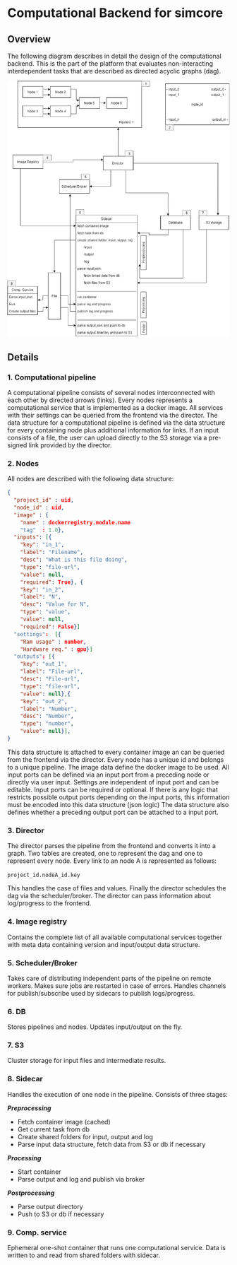 # Computational Backend for simcore

## Overview
The following diagram describes in detail the design of the computational backend.
This is the part of the platform that evaluates non-interacting interdependent tasks that are described as directed acyclic graphs (dag).

![Computational backend](img/comp_backend.png)

## Details

### 1. Computational pipeline

A computational pipeline consists of several nodes interconnected with each other by directed arrows (links).
Every nodes represents a computational service that is implemented as a docker image.
All services with their settings can be queried from the frontend via the director.
The data structure for a computational pipeline is defined via the data structure for every containing node plus additional information for links.
If an input consists of a file, the user can upload directly to the S3 storage via a pre-signed link provided by the director.

### 2. Nodes

All nodes are described with the following data structure:

```json
{
  "project_id" : uid,
  "node_id" : uid,
  "image" : {
    "name" : dockerregistry.module.name
    "tag"  : 1.0},
  "inputs": [{
    "key": "in_1",
    "label": "Filename",
    "desc": "What is this file doing",
    "type": "file-url",
    "value": null,
    "required": True}, {
    "key": "in_2",
    "label": "N",
    "desc": "Value for N",
    "type": "value",
    "value": null,
    "required": False}]
  "settings":  [{
    "Ram usage" : number,
    "Hardware req." : gpu}]
  "outputs": [{
    "key": "out_1",
    "label": "File-url",
    "desc": "File-url",
    "type": "file-url",
    "value": null},{
    "key": "out_2",
    "label": "Number",
    "desc": "Number",
    "type": "number",
    "value": null}],
}
```

This data structure is attached to every container image an can be queried from the frontend via the director.
Every node has a unique id and belongs to a unique pipeline.
The image data define the docker image to be used.
All input ports can be defined via an input port from a preceding node or directly via user input.
Settings are independent of input port and can be editable.
Input ports can be required or optional.
If there is any logic that restricts possible output ports depending on the input ports, this information must be encoded into this data structure (json logic)
The data structure also defines whether a preceding output port can be attached to a input port.

### 3. Director

The director parses the pipeline from the frontend and converts it into a graph.
Two tables are created, one to represent the dag and one to represent every node.
Every link to an node A is represented as follows:

``
project_id.nodeA_id.key
``

This handles the case of files and values.
Finally the director schedules the dag via the scheduler/broker.
The director can pass information about log/progress to the frontend.

### 4. Image registry

Contains the complete list of all available computational services together with meta data containing version and input/output data structure.

### 5. Scheduler/Broker

Takes care of distributing independent parts of the pipeline on remote workers.
Makes sure jobs are restarted in case of errors.
Handles channels for publish/subscribe used by sidecars to publish logs/progress.

### 6. DB

Stores pipelines and nodes. Updates input/output on the fly.

### 7. S3

Cluster storage for input files and intermediate results.

### 8. Sidecar

Handles the execution of one node in the pipeline. Consists of three stages:

***Preprocessing***

- Fetch container image (cached)
- Get current task from db
- Create shared folders for input, output and log
- Parse input data structure, fetch data from S3 or db if necessary

***Processing***

- Start container
- Parse output and log and publish via broker

***Postprocessing***

- Parse output directory
- Push to S3 or db if necessary

### 9. Comp. service

Ephemeral one-shot container that runs one computational service.
Data is written to and read from shared folders with sidecar.
